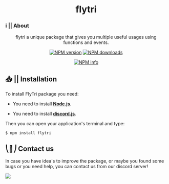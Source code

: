 <div  align="center">
<h1>flytri</h1>
</div>

### ℹ️ || About 

<div align="center">
<p>flytri a unique package that gives you multiple useful usages using functions and events.</p>
<p>
    <a href="https://npmjs.com/package/flytri"><img src="https://img.shields.io/npm/v/flytri?maxAge=3600" alt="NPM version" /></a>
    <a href="https://npmjs.com/package/flytri"><img src="https://img.shields.io/npm/dt/flytrimaxAge=3600" alt="NPM downloads" /></a>
  </p>
  <p>
<a  href="https://nodei.co/npm/flytri/"><img  src="https://nodei.co/npm/flytri.png?downloads=true&stars=true"  alt="NPM info"  /></a>

</p>
</div>





  

## 📥 || Installation

To install FlyTri package you need:

- You need to install [**Node.js**](https://www.nodejs.org/en/download/).

- You need to install [**discord.js**](https://www.npmjs.com/package/discord.js).

Then you can open your application's terminal and type:

```
$ npm install flytri
```


## ⎝🔶⎠ Contact us

In case you have idea's to improve the package, or maybe you found some bugs or you need help, you can contact us from our discord server!

<a  href="https://www.discord.gg/Qk6j2fpeat"><img  src="https://www.discord.com/api/guilds/716216764769239083/widget.png?style=banner1"></a>
